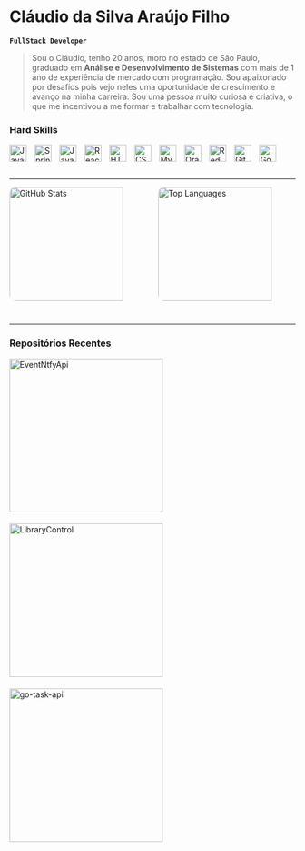 # Cláudio da Silva Araújo Filho

**`FullStack Developer`**

> Sou o Cláudio, tenho 20 anos, moro no estado de São Paulo, graduado em **Análise e Desenvolvimento de Sistemas** com mais de 1 ano de experiência de mercado com programação. Sou apaixonado por desafios pois vejo neles uma oportunidade de crescimento e avanço na minha carreira. Sou uma pessoa muito curiosa e criativa, o que me incentivou a me formar e trabalhar com tecnologia.

### Hard Skills

<div align="left" style="display: flex; flex-wrap: wrap; gap: 14px; margin-bottom: 30px;">
  <img alt="Java" height="30" src="https://cdn.jsdelivr.net/gh/devicons/devicon/icons/java/java-original.svg"/>
  <img alt="Spring Boot" height="30" src="https://cdn.jsdelivr.net/gh/devicons/devicon/icons/spring/spring-original.svg"/>
  <img alt="JavaScript" height="30" src="https://cdn.jsdelivr.net/gh/devicons/devicon/icons/javascript/javascript-plain.svg"/>
  <img alt="React" height="30" src="https://cdn.jsdelivr.net/gh/devicons/devicon/icons/react/react-original.svg"/>
  <img alt="HTML" height="30" src="https://cdn.jsdelivr.net/gh/devicons/devicon/icons/html5/html5-original.svg"/>
  <img alt="CSS" height="30" src="https://cdn.jsdelivr.net/gh/devicons/devicon/icons/css3/css3-original.svg"/>
  <img alt="MySQL" height="30" src="https://cdn.jsdelivr.net/gh/devicons/devicon/icons/mysql/mysql-original.svg"/>
  <img alt="Oracle" height="30" src="https://cdn.jsdelivr.net/gh/devicons/devicon/icons/oracle/oracle-original.svg"/>
  <img alt="Redis" height="30" src="https://cdn.jsdelivr.net/gh/devicons/devicon/icons/redis/redis-original.svg"/>
  <img alt="Git" height="30" src="https://cdn.jsdelivr.net/gh/devicons/devicon/icons/git/git-original.svg"/>
  <img alt="Go" height="30" src="https://cdn.jsdelivr.net/gh/devicons/devicon/icons/go/go-original.svg"/>
</div>

---

<div style="display: flex; flex-wrap: wrap; gap: 20px; justify-content: center; margin-bottom: 40px; width: 100%;">
  <img
    src="https://github-readme-stats.vercel.app/api?username=Claudio712005&show_icons=true&hide_border=true&title_color=fff&icon_color=79ff97&text_color=9f9f9f&bg_color=151515"
    alt="GitHub Stats"
    style="flex: 1 1 45%; height: 200px; border-radius: 10px; object-fit: cover;"
  />
  <img
    src="https://github-readme-stats.vercel.app/api/top-langs/?username=Claudio712005&layout=compact&hide_border=true&title_color=fff&icon_color=79ff97&text_color=9f9f9f&bg_color=151515"
    alt="Top Languages"
    style="flex: 1 1 45%; height: 200px; border-radius: 10px; object-fit: cover;"
  />
</div>

---

### Repositórios Recentes

<div align="left" style="display: flex; gap: 20px; flex-wrap: wrap; justify-content: start;">
  <a href="https://github.com/Claudio712005/EventNtfyApi" target="_blank" rel="noopener noreferrer">
    <img 
      src="https://github-readme-stats.vercel.app/api/pin/?username=Claudio712005&repo=EventNtfyApi&title_color=fff&icon_color=f9f9f9&text_color=9f9f9f&bg_color=151515"
      alt="EventNtfyApi"
      width="270"
    />
  </a>
  <a href="https://github.com/Claudio712005/LibraryControl" target="_blank" rel="noopener noreferrer">
    <img 
      src="https://github-readme-stats.vercel.app/api/pin/?username=Claudio712005&repo=LibraryControl&title_color=fff&icon_color=f9f9f9&text_color=9f9f9f&bg_color=151515" 
      alt="LibraryControl"
      width="270"
    />
  </a>
  <a href="https://github.com/Claudio712005/go-task-api" target="_blank" rel="noopener noreferrer">
    <img 
      src="https://github-readme-stats.vercel.app/api/pin?username=Claudio712005&repo=go-task-api&title_color=fff&icon_color=f9f9f9&text_color=9f9f9f&bg_color=151515" 
      alt="go-task-api"
      width="270"
    />
  </a>
</div>
